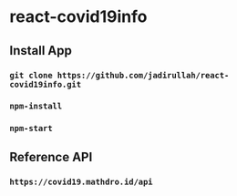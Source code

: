 # react-covid19info

## Install App

### `git clone https://github.com/jadirullah/react-covid19info.git`

### `npm-install`

### `npm-start`


## Reference API
### `https://covid19.mathdro.id/api`

